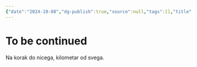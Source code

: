 ```yaml
---
{"date":"2024-10-08","dg-publish":true,"source":null,"tags":[],"title":"To be continued","type":null,"URL":null,"permalink":"/04-expressions/life-stories/to-be-continued/","dgPassFrontmatter":true}
---
```



# To be continued

Na korak do nicega, kilometar od svega.
